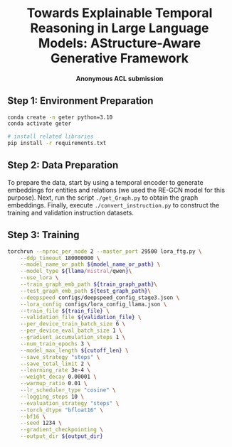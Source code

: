 # <center> Towards Explainable Temporal Reasoning in Large Language Models: AStructure-Aware Generative Framework </center>

#### <center> Anonymous ACL submission </center>

## Step 1: Environment Preparation
```sh
conda create -n geter python=3.10
conda activate geter

# install related libraries
pip install -r requirements.txt

```
## Step 2: Data Preparation
To prepare the data, start by using a temporal encoder to generate embeddings for entities and relations (we used the RE-GCN model for this purpose). Next, run the script `./get_Graph.py` to obtain the graph embeddings. Finally, execute `./convert_instruction.py` to construct the training and validation instruction datasets.


## Step 3: Training 
```sh
torchrun --nproc_per_node 2 --master_port 29500 lora_ftg.py \
    --ddp_timeout 180000000 \
    --model_name_or_path ${model_name_or_path} \
    --model_type ${llama/mistral/qwen}\
    --use_lora \
    --train_graph_emb_path ${train_graph_path}\
    --test_graph_emb_path ${test_graph_path}\
    --deepspeed configs/deepspeed_config_stage3.json \
    --lora_config configs/lora_config_llama.json \
    --train_file ${train_file} \
    --validation_file ${validation_file} \
    --per_device_train_batch_size 6 \
    --per_device_eval_batch_size 1 \
    --gradient_accumulation_steps 1 \
    --num_train_epochs 3 \
    --model_max_length ${cutoff_len} \
    --save_strategy "steps" \
    --save_total_limit 2 \
    --learning_rate 3e-4 \
    --weight_decay 0.00001 \
    --warmup_ratio 0.01 \
    --lr_scheduler_type "cosine" \
    --logging_steps 10 \
    --evaluation_strategy "steps" \
    --torch_dtype "bfloat16" \
    --bf16 \
    --seed 1234 \
    --gradient_checkpointing \
    --output_dir ${output_dir}
```
